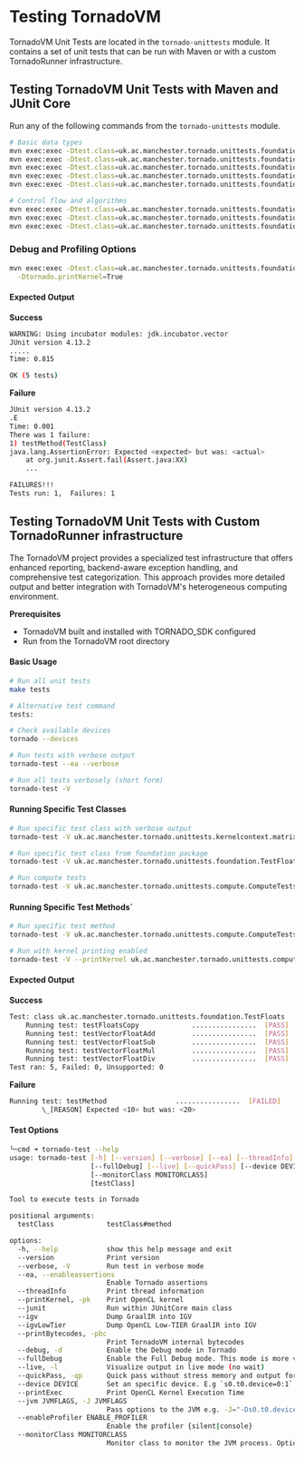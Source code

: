 # Testing TornadoVM

TornadoVM Unit Tests are located in the `tornado-unittests` module.
It contains a set of unit tests that can be run with Maven or with a custom TornadoRunner infrastructure.


## Testing TornadoVM Unit Tests with Maven and JUnit Core
Run any of the following commands from the `tornado-unittests` module.

```bash
# Basic data types
mvn exec:exec -Dtest.class=uk.ac.manchester.tornado.unittests.foundation.TestFloats
mvn exec:exec -Dtest.class=uk.ac.manchester.tornado.unittests.foundation.TestIntegers
mvn exec:exec -Dtest.class=uk.ac.manchester.tornado.unittests.foundation.TestDoubles
mvn exec:exec -Dtest.class=uk.ac.manchester.tornado.unittests.foundation.TestLong
mvn exec:exec -Dtest.class=uk.ac.manchester.tornado.unittests.foundation.TestShorts

# Control flow and algorithms
mvn exec:exec -Dtest.class=uk.ac.manchester.tornado.unittests.foundation.TestIf
mvn exec:exec -Dtest.class=uk.ac.manchester.tornado.unittests.foundation.TestLinearAlgebra
mvn exec:exec -Dtest.class=uk.ac.manchester.tornado.unittests.foundation.MultipleRuns
```


### Debug and Profiling Options 

```bash
mvn exec:exec -Dtest.class=uk.ac.manchester.tornado.unittests.foundation.TestFloats \
  -Dtornado.printKernel=True
```

#### Expected Output

**Success** 

```bash
WARNING: Using incubator modules: jdk.incubator.vector
JUnit version 4.13.2
.....
Time: 0.815

OK (5 tests)
```


**Failure**
```bash
JUnit version 4.13.2
.E
Time: 0.001
There was 1 failure:
1) testMethod(TestClass)
java.lang.AssertionError: Expected <expected> but was: <actual>
    at org.junit.Assert.fail(Assert.java:XX)
    ...

FAILURES!!!
Tests run: 1,  Failures: 1
```


## Testing TornadoVM Unit Tests with Custom TornadoRunner infrastructure    
The TornadoVM project provides a specialized test infrastructure that offers enhanced reporting, backend-aware exception handling, and comprehensive test categorization. This approach provides more detailed output and better integration with TornadoVM's heterogeneous computing environment.

**Prerequisites**

* TornadoVM built and installed with TORNADO_SDK configured
* Run from the TornadoVM root directory

#### Basic Usage

```bash
# Run all unit tests
make tests

# Alternative test command
tests:

# Check available devices
tornado --devices

# Run tests with verbose output
tornado-test --ea --verbose

# Run all tests verbosely (short form)
tornado-test -V
```

#### Running Specific Test Classes

```bash
# Run specific test class with verbose output
tornado-test -V uk.ac.manchester.tornado.unittests.kernelcontext.matrixvector.TestMatrixVectorMultiplication

# Run specific test class from foundation package
tornado-test -V uk.ac.manchester.tornado.unittests.foundation.TestFloats

# Run compute tests
tornado-test -V uk.ac.manchester.tornado.unittests.compute.ComputeTests
```

#### Running Specific Test Methods`
```bash
# Run specific test method
tornado-test -V uk.ac.manchester.tornado.unittests.compute.ComputeTests#testNBody

# Run with kernel printing enabled
tornado-test -V --printKernel uk.ac.manchester.tornado.unittests.compute.ComputeTests#testNBody
```

#### Expected Output

**Success**

```bash
Test: class uk.ac.manchester.tornado.unittests.foundation.TestFloats
	Running test: testFloatsCopy             ................  [PASS] 
	Running test: testVectorFloatAdd         ................  [PASS] 
	Running test: testVectorFloatSub         ................  [PASS] 
	Running test: testVectorFloatMul         ................  [PASS] 
	Running test: testVectorFloatDiv         ................  [PASS] 
Test ran: 5, Failed: 0, Unsupported: 0
```


**Failure**
```bash
Running test: testMethod                 ................  [FAILED] 
		\_[REASON] Expected <10> but was: <20>
```

#### Test Options

```bash
╰─cmd ➜ tornado-test --help
usage: tornado-test [-h] [--version] [--verbose] [--ea] [--threadInfo] [--printKernel] [--junit] [--igv] [--igvLowTier] [--printBytecodes] [--debug]
                    [--fullDebug] [--live] [--quickPass] [--device DEVICE] [--printExec] [--jvm JVMFLAGS] [--enableProfiler ENABLE_PROFILER]
                    [--monitorClass MONITORCLASS]
                    [testClass]

Tool to execute tests in Tornado

positional arguments:
  testClass             testClass#method

options:
  -h, --help            show this help message and exit
  --version             Print version
  --verbose, -V         Run test in verbose mode
  --ea, --enableassertions
                        Enable Tornado assertions
  --threadInfo          Print thread information
  --printKernel, -pk    Print OpenCL kernel
  --junit               Run within JUnitCore main class
  --igv                 Dump GraalIR into IGV
  --igvLowTier          Dump OpenCL Low-TIER GraalIR into IGV
  --printBytecodes, -pbc
                        Print TornadoVM internal bytecodes
  --debug, -d           Enable the Debug mode in Tornado
  --fullDebug           Enable the Full Debug mode. This mode is more verbose compared to --debug only
  --live, -l            Visualize output in live mode (no wait)
  --quickPass, -qp      Quick pass without stress memory and output for logs in a file.
  --device DEVICE       Set an specific device. E.g `s0.t0.device=0:1`
  --printExec           Print OpenCL Kernel Execution Time
  --jvm JVMFLAGS, -J JVMFLAGS
                        Pass options to the JVM e.g. -J="-Ds0.t0.device=0:1"
  --enableProfiler ENABLE_PROFILER
                        Enable the profiler {silent|console}
  --monitorClass MONITORCLASS
                        Monitor class to monitor the JVM process. Options: outOfMemoryMonitor

```
